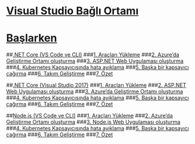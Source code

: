 # [Visual Studio Bağlı Ortamı](visual-studio-connected-environment.md)

# [Başlarken](get-started.md)
##[.NET Core (VS Code ve CLI)](get-started-netcore-01.md)
###[1. Araçları Yükleme](get-started-netcore-01.md)
###[2. Azure’da Geliştirme Ortamı oluşturma](get-started-netcore-02.md)
###[3. ASP.NET Web Uygulaması oluşturma](get-started-netcore-03.md)
###[4. Kubernetes Kapsayıcısında hata ayıklama](get-started-netcore-04.md)
###[5. Başka bir kapsayıcı çağırma](get-started-netcore-05.md)
###[6. Takım Geliştirme](get-started-netcore-06.md)
###[7. Özet](get-started-netcore-07.md)

##[.NET Core (Visual Studio 2017)](get-started-netcore-visualstudio-01.md)
###[1. Araçları Yükleme](get-started-netcore-visualstudio-01.md)
###[2. ASP.NET Web Uygulaması oluşturma](get-started-netcore-visualstudio-02.md)
###[3. Azure’da Geliştirme Ortamı oluşturma](get-started-netcore-visualstudio-03.md)
###[4. Kubernetes Kapsayıcısında hata ayıklama](get-started-netcore-visualstudio-04.md)
###[5. Başka bir kapsayıcı çağırma](get-started-netcore-visualstudio-05.md)
###[6. Takım Geliştirme](get-started-netcore-visualstudio-06.md)
###[7. Özet](get-started-netcore-visualstudio-07.md)

##[Node.js (VS Code ve CLI)](get-started-nodejs-01.md)
###[1. Araçları Yükleme](get-started-nodejs-01.md)
###[2. Azure’da Geliştirme Ortamı oluşturma](get-started-nodejs-02.md)
###[3. Node.js Web Uygulaması oluşturma](get-started-nodejs-03.md)
###[4. Kubernetes Kapsayıcısında hata ayıklama](get-started-nodejs-04.md)
###[5. Başka bir kapsayıcı çağırma](get-started-nodejs-05.md)
###[6. Takım Geliştirme](get-started-nodejs-06.md)
###[7. Özet](get-started-nodejs-07.md)


